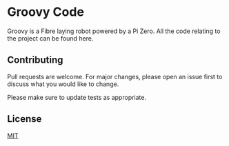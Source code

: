 # Groovy Code

Groovy is a Fibre laying robot powered by a Pi Zero. All the code relating to the project can be found here.

## Contributing
Pull requests are welcome. For major changes, please open an issue first to discuss what you would like to change.

Please make sure to update tests as appropriate.

## License
[MIT](https://choosealicense.com/licenses/mit/)